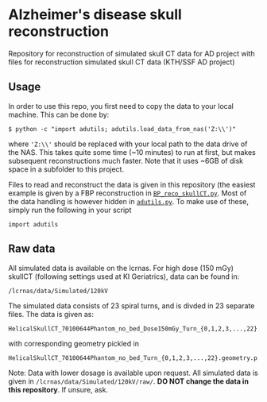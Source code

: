 # Alzheimer's disease skull reconstruction
Repository for reconstruction of simulated skull CT data for AD project with files for reconstruction simulated skull CT data (KTH/SSF AD project)

## Usage

In order to use this repo, you first need to copy the data to your local machine. This can be done by:
```
$ python -c "import adutils; adutils.load_data_from_nas('Z:\\')"
```
where `'Z:\\'` should be replaced with your local path to the data drive of the NAS. This takes quite some time (~10 minutes) to run at first, but makes subsequent reconstructions much faster. Note that it uses ~6GB of disk space in a subfolder to this project.

Files to read and reconstruct the data is given in this repository (the easiest example is given by a FBP reconstruction in [`BP_reco_skullCT.py`](BP_reco_skullCT.py). Most of the data handling is however hidden in [`adutils.py`](adutils.py). To make use of these, simply run the following in your script
```
import adutils
```  

## Raw data

All simulated data is available on the lcrnas. For high dose (150 mGy) skullCT (following settings used at KI Geriatrics), data can be found in:
```
/lcrnas/data/Simulated/120kV
```
The simulated data consists of 23 spiral turns, and is divded in 23 separate files. The data is given as:
```
HelicalSkullCT_70100644Phantom_no_bed_Dose150mGy_Turn_{0,1,2,3,...,22}.data.npy
```
with corresponding geometry pickled in
```
HelicalSkullCT_70100644Phantom_no_bed_Turn_{0,1,2,3,...,22}.geometry.p
```  
Note: Data with lower dosage is available upon request. All simulated data is given in ```/lcrnas/data/Simulated/120kV/raw/```. **DO NOT change the data in this repository**. If unsure, ask. 
